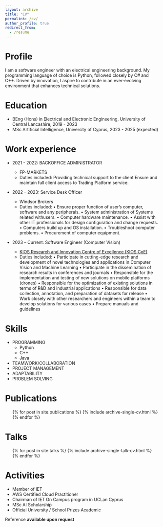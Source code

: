 ```yaml
---
layout: archive
title: "CV"
permalink: /cv/
author_profile: true
redirect_from:
  - /resume
---
```


<!-- {% include base_path %} -->

Profile
======
I am a software engineer with an electrical engineering background. My programming language of choice is Python, followed closely by C# and C++. Driven by innovation, I aspire to contribute in an ever-evolving environment that enhances technical solutions. 

Education
======
* BEng (Hons) in Electrical and Electronic Engineering, University of Central Lancashire, 2019 - 2023
* MSc Artificial Intelligence, University of Cyprus, 2023 - 2025 (expected)

Work experience
======
* 2021 - 2022: BACKOFFICE ADMINISTRATOR 
  * FP-MARKETS 
  * Duties included: Providing technical support to the client Ensure and maintain full client access to Trading Platform service. 

* 2022 – 2023: Service Desk Officer
  * Windsor Brokers 
  * Duties included: 
  • Ensure proper function of user’s computer, software and any peripherals. 
  • System administration of Systems related withusers. 
  • Computer hardware maintenance. 
  • Assist with other IT professionals for design configuration and change requests. 
  • Computers build up and OS installation. 
  • Troubleshoot computer problems. 
  • Procurement of computer equipment. 

* 2023 – Current: Software Engineer (Computer Vision)
  * [KIOS Research and Innovation Centre of Excellence (KIOS CoE)](https://www.kios.ucy.ac.cy/)
  * Duties included: 
  • Participate in cutting-edge research and development of novel technologies and applications in Computer Vision and Machine Learning
  • Participate in the dissemination of research results in conferences and journals
  • Responsible for the implementation and testing of new solutions on mobile platforms (drones)
  • Responsible for the optimization of existing solutions in terms of R&D and industrial applications
  • Responsible for data collection, annotation, and preparation of datasets for release
  • Work closely with other researchers and engineers within a team to develop solutions for various cases
  • Prepare manuals and guidelines
  
Skills
======
* PROGRAMMING 
  * Python
  * C++
  * Java
* TEAMWORK/COLLABORATION 
* PROJECT MANAGEMENT 
* ADAPTABILITY 
* PROBLEM SOLVING 

Publications
======
  <ul>{% for post in site.publications %}
    {% include archive-single-cv.html %}
  {% endfor %}</ul>
  
Talks
======
  <ul>{% for post in site.talks %}
    {% include archive-single-talk-cv.html %}
  {% endfor %}</ul>
  
<!-- Teaching
======
  <ul>{% for post in site.teaching %}
    {% include archive-single-cv.html %}
  {% endfor %}</ul> -->
  
Activities
======
* Member of IET
* AWS Certified Cloud Practitioner
* Chairman of IET On Campus program in UCLan Cyprus 
* MSc AI Scholarship 
* Official University / School Prizes Academic  

Reference **available upon request**